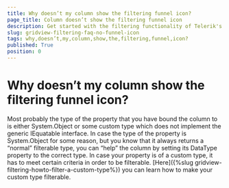 ```yaml
---
title: Why doesn’t my column show the filtering funnel icon?
page_title: Column doesn’t show the filtering funnel icon
description: Get started with the filtering functionality of Telerik's {{ site.framework_name }} DataGrid and learn what to do when a column doesn’t show the filtering funnel icon.
slug: gridview-filtering-faq-no-funnel-icon
tags: why,doesn’t,my,column,show,the,filtering,funnel,icon?
published: True
position: 0
---
```


# Why doesn’t my column show the filtering funnel icon?
 
Most probably the type of the property that you have bound the column to is either System.Object or some custom type which does not implement the generic IEquatable interface. In case the type of the property is System.Object for some reason, but you know that it always returns a “normal” filterable type, you can “help” the column by setting its DataType property to the correct type. In case your property is of a custom type, it has to meet certain criteria in order to be filterable. [Here]({%slug gridview-filtering-howto-filter-a-custom-type%}) you can learn how to make your custom type filterable.

